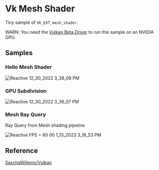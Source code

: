 # Vk Mesh Shader

Tiny sample of `VK_EXT_mesh_shader`.

WARN: You need the [Vulkan Beta Driver](https://developer.nvidia.com/vulkan-driver) to run this sample on an NVIDIA GPU.

## Samples

### Hello Mesh Shader

![Reactive 12_30_2022 3_38_08 PM](https://user-images.githubusercontent.com/30839669/210041896-9bc48fd1-c9cb-4c70-bdc4-23d04689fc7b.png)


### GPU Subdivision

![Reactive 12_30_2022 3_36_07 PM](https://user-images.githubusercontent.com/30839669/210041846-39b0adf2-6509-47c4-80cf-42792352373c.png)

### Mesh Ray Query

Ray Query from Mesh shading pipeline

![Reactive   FPS = 60 00 1_13_2023 3_18_53 PM](https://user-images.githubusercontent.com/30839669/212251096-21a084dd-1a76-4816-bf6f-b024d8ff2e65.png)


## Reference

[SaschaWillems/Vulkan](https://github.com/SaschaWillems/Vulkan/tree/master/examples/meshshader)
